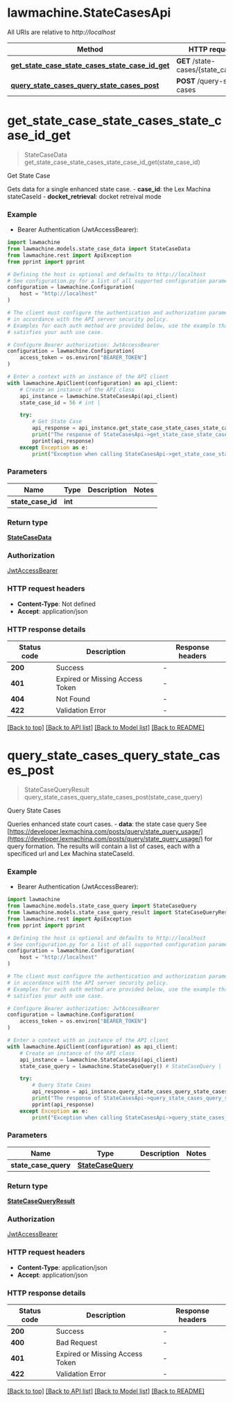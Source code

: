 # lawmachine.StateCasesApi

All URIs are relative to *http://localhost*

Method | HTTP request | Description
------------- | ------------- | -------------
[**get_state_case_state_cases_state_case_id_get**](StateCasesApi.md#get_state_case_state_cases_state_case_id_get) | **GET** /state-cases/{state_case_id} | Get State Case
[**query_state_cases_query_state_cases_post**](StateCasesApi.md#query_state_cases_query_state_cases_post) | **POST** /query-state-cases | Query State Cases


# **get_state_case_state_cases_state_case_id_get**
> StateCaseData get_state_case_state_cases_state_case_id_get(state_case_id)

Get State Case

Gets data for a single enhanced state case.  - **case_id**: the Lex Machina stateCaseId - **docket_retrieval**: docket retreival mode

### Example

* Bearer Authentication (JwtAccessBearer):

```python
import lawmachine
from lawmachine.models.state_case_data import StateCaseData
from lawmachine.rest import ApiException
from pprint import pprint

# Defining the host is optional and defaults to http://localhost
# See configuration.py for a list of all supported configuration parameters.
configuration = lawmachine.Configuration(
    host = "http://localhost"
)

# The client must configure the authentication and authorization parameters
# in accordance with the API server security policy.
# Examples for each auth method are provided below, use the example that
# satisfies your auth use case.

# Configure Bearer authorization: JwtAccessBearer
configuration = lawmachine.Configuration(
    access_token = os.environ["BEARER_TOKEN"]
)

# Enter a context with an instance of the API client
with lawmachine.ApiClient(configuration) as api_client:
    # Create an instance of the API class
    api_instance = lawmachine.StateCasesApi(api_client)
    state_case_id = 56 # int | 

    try:
        # Get State Case
        api_response = api_instance.get_state_case_state_cases_state_case_id_get(state_case_id)
        print("The response of StateCasesApi->get_state_case_state_cases_state_case_id_get:\n")
        pprint(api_response)
    except Exception as e:
        print("Exception when calling StateCasesApi->get_state_case_state_cases_state_case_id_get: %s\n" % e)
```



### Parameters


Name | Type | Description  | Notes
------------- | ------------- | ------------- | -------------
 **state_case_id** | **int**|  | 

### Return type

[**StateCaseData**](StateCaseData.md)

### Authorization

[JwtAccessBearer](../README.md#JwtAccessBearer)

### HTTP request headers

 - **Content-Type**: Not defined
 - **Accept**: application/json

### HTTP response details

| Status code | Description | Response headers |
|-------------|-------------|------------------|
**200** | Success |  -  |
**401** | Expired or Missing Access Token |  -  |
**404** | Not Found |  -  |
**422** | Validation Error |  -  |

[[Back to top]](#) [[Back to API list]](../README.md#documentation-for-api-endpoints) [[Back to Model list]](../README.md#documentation-for-models) [[Back to README]](../README.md)

# **query_state_cases_query_state_cases_post**
> StateCaseQueryResult query_state_cases_query_state_cases_post(state_case_query)

Query State Cases

Queries enhanced state court cases.  - **data**: the state case query  See [https://developer.lexmachina.com/posts/query/state_query_usage/](https://developer.lexmachina.com/posts/query/state_query_usage/) for query formation.  The results will contain a list of cases, each with a specificed url and Lex Machina stateCaseId.

### Example

* Bearer Authentication (JwtAccessBearer):

```python
import lawmachine
from lawmachine.models.state_case_query import StateCaseQuery
from lawmachine.models.state_case_query_result import StateCaseQueryResult
from lawmachine.rest import ApiException
from pprint import pprint

# Defining the host is optional and defaults to http://localhost
# See configuration.py for a list of all supported configuration parameters.
configuration = lawmachine.Configuration(
    host = "http://localhost"
)

# The client must configure the authentication and authorization parameters
# in accordance with the API server security policy.
# Examples for each auth method are provided below, use the example that
# satisfies your auth use case.

# Configure Bearer authorization: JwtAccessBearer
configuration = lawmachine.Configuration(
    access_token = os.environ["BEARER_TOKEN"]
)

# Enter a context with an instance of the API client
with lawmachine.ApiClient(configuration) as api_client:
    # Create an instance of the API class
    api_instance = lawmachine.StateCasesApi(api_client)
    state_case_query = lawmachine.StateCaseQuery() # StateCaseQuery | 

    try:
        # Query State Cases
        api_response = api_instance.query_state_cases_query_state_cases_post(state_case_query)
        print("The response of StateCasesApi->query_state_cases_query_state_cases_post:\n")
        pprint(api_response)
    except Exception as e:
        print("Exception when calling StateCasesApi->query_state_cases_query_state_cases_post: %s\n" % e)
```



### Parameters


Name | Type | Description  | Notes
------------- | ------------- | ------------- | -------------
 **state_case_query** | [**StateCaseQuery**](StateCaseQuery.md)|  | 

### Return type

[**StateCaseQueryResult**](StateCaseQueryResult.md)

### Authorization

[JwtAccessBearer](../README.md#JwtAccessBearer)

### HTTP request headers

 - **Content-Type**: application/json
 - **Accept**: application/json

### HTTP response details

| Status code | Description | Response headers |
|-------------|-------------|------------------|
**200** | Success |  -  |
**400** | Bad Request |  -  |
**401** | Expired or Missing Access Token |  -  |
**422** | Validation Error |  -  |

[[Back to top]](#) [[Back to API list]](../README.md#documentation-for-api-endpoints) [[Back to Model list]](../README.md#documentation-for-models) [[Back to README]](../README.md)

